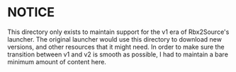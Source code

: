 NOTICE
=====================

This directory only exists to maintain support for the v1 era of Rbx2Source's launcher.
The original launcher would use this directory to download new versions, and other resources that it might need.
In order to make sure the transition between v1 and v2 is smooth as possible, I had to maintain a bare minimum amount of content here.